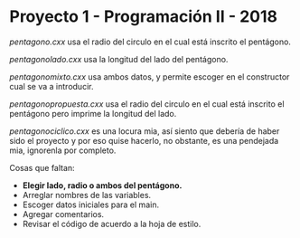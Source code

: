 # Proyecto 1 - Programación II - 2018

*pentagono.cxx* usa el radio del circulo en el cual está inscrito el pentágono.

*pentagonolado.cxx* usa la longitud del lado del pentágono.

*pentagonomixto.cxx* usa ambos datos, y permite escoger en el constructor cual se va a introducir.

*pentagonopropuesta.cxx* usa el radio del circulo en el cual está inscrito el pentágono pero imprime la longitud del lado.

*pentagonociclico.cxx* es una locura mia, así siento que debería de haber sido el proyecto y por eso quise hacerlo, no obstante, es una pendejada mia, ignorenla por completo.

Cosas que faltan:
- **Elegir lado, radio o ambos del pentágono.**
- Arreglar nombres de las variables.
- Escoger datos iniciales para el main.
- Agregar comentarios.
- Revisar el código de acuerdo a la hoja de estilo.

